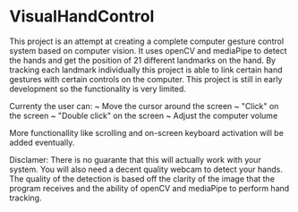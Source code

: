# VisualHandControl

This project is an attempt at creating a complete computer gesture control system based on computer vision.
It uses openCV and mediaPipe to detect the hands and get the position of 21 different landmarks on the hand.
By tracking each landmark individually this project is able to link certain hand gestures with certain controls on the computer.
This project is still in early development so the functionality is very limited.

Currenty the user can:
~ Move the cursor around the screen
~ "Click" on the screen
~ "Double click" on the screen
~ Adjust the computer volume

More functionallity like scrolling and on-screen keyboard activation will be added eventually.


Disclamer:
There is no guarante that this will actually work with your system. You will also need a decent quality webcam to detect your hands.
The quality of the detection is based off the clarity of the image that the program receives and the ability of openCV and mediaPipe to perform hand tracking.

